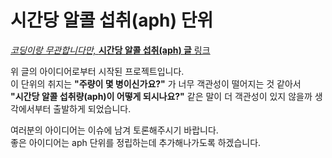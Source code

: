 # 시간당 알콜 섭취(aph) 단위

[*코딩이랑 무관합니다만,* **시간당 알콜 섭취(aph) 글** 링크](https://www.facebook.com/groups/System.out.Coding/permalink/4751087998284191/)

위 글의 아이디어로부터 시작된 프로젝트입니다.  
이 단위의 취지는 **"주량이 몇 병이신가요?"** 가 너무 객관성이 떨어지는 것 같아서  
**"시간당 알콜 섭취량(aph)이 어떻게 되시나요?"** 같은 말이 더 객관성이 있지 않을까 생각에서부터 출발하게 되었습니다.  

여러분의 아이디어는 이슈에 남겨 토론해주시기 바랍니다.  
좋은 아이디어는 aph 단위를 정립하는데 추가해나가도록 하겠습니다.  
